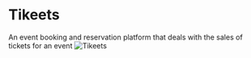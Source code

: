 # Tikeets
An event booking and reservation platform that deals with the sales of tickets for an event
![Tikeets](https://github.com/thebolarin/Tikeets/workflows/test/badge.svg)
